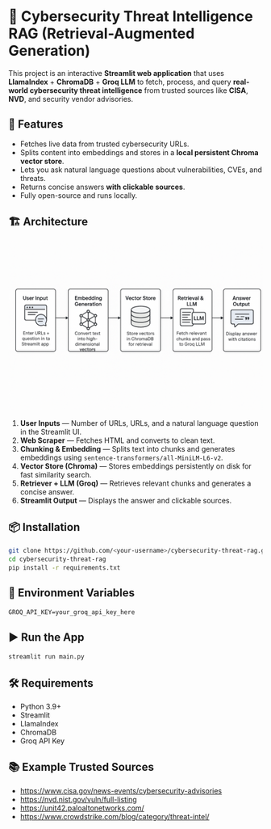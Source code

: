 # 🔐 Cybersecurity Threat Intelligence RAG (Retrieval-Augmented Generation)

This project is an interactive **Streamlit web application** that uses **LlamaIndex** + **ChromaDB** + **Groq LLM** to fetch, process, and query **real-world cybersecurity threat intelligence** from trusted sources like **CISA**, **NVD**, and security vendor advisories.

## 🚀 Features
- Fetches live data from trusted cybersecurity URLs.
- Splits content into embeddings and stores in a **local persistent Chroma vector store**.
- Lets you ask natural language questions about vulnerabilities, CVEs, and threats.
- Returns concise answers **with clickable sources**.
- Fully open-source and runs locally.

## 🏗️ Architecture
![Architecture Diagram](rag_arch.png)

1. **User Inputs** — Number of URLs, URLs, and a natural language question in the Streamlit UI.
2. **Web Scraper** — Fetches HTML and converts to clean text.
3. **Chunking & Embedding** — Splits text into chunks and generates embeddings using `sentence-transformers/all-MiniLM-L6-v2`.
4. **Vector Store (Chroma)** — Stores embeddings persistently on disk for fast similarity search.
5. **Retriever + LLM (Groq)** — Retrieves relevant chunks and generates a concise answer.
6. **Streamlit Output** — Displays the answer and clickable sources.

## 📦 Installation

```bash
git clone https://github.com/<your-username>/cybersecurity-threat-rag.git
cd cybersecurity-threat-rag
pip install -r requirements.txt
```

## 🔑 Environment Variables
```env
GROQ_API_KEY=your_groq_api_key_here
```

## ▶️ Run the App
```bash
streamlit run main.py
```

## 🛠️ Requirements
- Python 3.9+
- Streamlit
- LlamaIndex
- ChromaDB
- Groq API Key

## 📚 Example Trusted Sources
- https://www.cisa.gov/news-events/cybersecurity-advisories
- https://nvd.nist.gov/vuln/full-listing
- https://unit42.paloaltonetworks.com/
- https://www.crowdstrike.com/blog/category/threat-intel/
